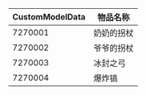 | CustomModelData | 物品名称 |
| ------- | ---------- |
| 7270001 | 奶奶的拐杖 |
| 7270002 | 爷爷的拐杖 |
| 7270003 | 冰封之弓 |
| 7270004 | 爆炸镐 |